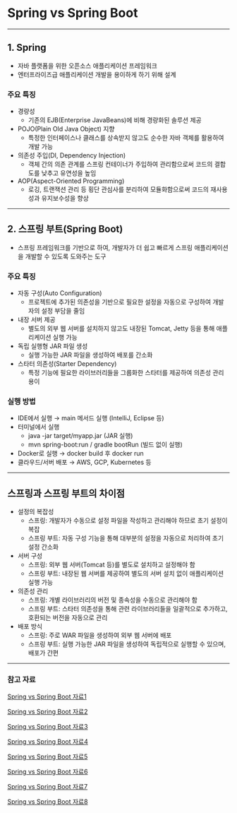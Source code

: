 # Spring vs Spring Boot

---

## 1. Spring

* 자바 플랫폼을 위한 오픈소스 애플리케이션 프레임워크
* 엔터프라이즈급 애플리케이션 개발을 용이하게 하기 위해 설계

### 주요 특징
* 경량성
  * 기존의 EJB(Enterprise JavaBeans)에 비해 경량화된 솔루션 제공 
* POJO(Plain Old Java Object) 지향
  * 특정한 인터페이스나 클래스를 상속받지 않고도 순수한 자바 객체를 활용하여 개발 가능 
* 의존성 주입(DI, Dependency Injection)
  * 객체 간의 의존 관계를 스프링 컨테이너가 주입하여 관리함으로써 코드의 결합도를 낮추고 유연성을 높임 
* AOP(Aspect-Oriented Programming)
  * 로깅, 트랜잭션 관리 등 횡단 관심사를 분리하여 모듈화함으로써 코드의 재사용성과 유지보수성을 향상

---

## 2. 스프링 부트(Spring Boot)

* 스프링 프레임워크를 기반으로 하여, 개발자가 더 쉽고 빠르게 스프링 애플리케이션을 개발할 수 있도록 도와주는 도구

### 주요 특징

* 자동 구성(Auto Configuration)
  * 프로젝트에 추가된 의존성을 기반으로 필요한 설정을 자동으로 구성하여 개발자의 설정 부담을 줄임 
* 내장 서버 제공
  * 별도의 외부 웹 서버를 설치하지 않고도 내장된 Tomcat, Jetty 등을 통해 애플리케이션 실행 가능 
* 독립 실행형 JAR 파일 생성
  * 실행 가능한 JAR 파일을 생성하여 배포를 간소화 
* 스타터 의존성(Starter Dependency)
  * 특정 기능에 필요한 라이브러리들을 그룹화한 스타터를 제공하여 의존성 관리 용이

### 실행 방법

* IDE에서 실행 → main 메서드 실행 (IntelliJ, Eclipse 등)
* 터미널에서 실행 
  * java -jar target/myapp.jar (JAR 실행)
  * mvn spring-boot:run / gradle bootRun (빌드 없이 실행)
* Docker로 실행 → docker build 후 docker run
* 클라우드/서버 배포 → AWS, GCP, Kubernetes 등

---

## 스프링과 스프링 부트의 차이점

* 설정의 복잡성 
  * 스프링: 개발자가 수동으로 설정 파일을 작성하고 관리해야 하므로 초기 설정이 복잡 
  * 스프링 부트: 자동 구성 기능을 통해 대부분의 설정을 자동으로 처리하여 초기 설정 간소화
* 서버 구성 
  * 스프링: 외부 웹 서버(Tomcat 등)를 별도로 설치하고 설정해야 함 
  * 스프링 부트: 내장된 웹 서버를 제공하여 별도의 서버 설치 없이 애플리케이션 실행 가능 
* 의존성 관리 
  * 스프링: 개별 라이브러리의 버전 및 종속성을 수동으로 관리해야 함 
  * 스프링 부트: 스타터 의존성을 통해 관련 라이브러리들을 일괄적으로 추가하고, 호환되는 버전을 자동으로 관리 
* 배포 방식 
  * 스프링: 주로 WAR 파일을 생성하여 외부 웹 서버에 배포 
  * 스프링 부트: 실행 가능한 JAR 파일을 생성하여 독립적으로 실행할 수 있으며, 배포가 간편



---

### 참고 자료


[Spring vs Spring Boot 자료1](https://seung-seok.tistory.com/entry/Spring-%EA%B3%BC-SpringBoot-%EC%9D%98-%EC%B0%A8%EC%9D%B4%EC%A0%90)

[Spring vs Spring Boot 자료2](https://www.inflearn.com/blogs/3315?srsltid=AfmBOorz55cjDVjqr7uymWnSEe7N3BB3qUJtM_YYK76uD2jTZd1h9Wug)

[Spring vs Spring Boot 자료3](https://velog.io/%40ksu9704/Spring-VS-SpringBoot)

[Spring vs Spring Boot 자료4](https://velog.io/%40jjeongdong/Spring-Spring%EA%B3%BC-SpringBoot-%EC%B0%A8%EC%9D%B4%EC%A0%90)

[Spring vs Spring Boot 자료5](https://brunch.co.kr/%40%407Lw6/8)

[Spring vs Spring Boot 자료6](https://codingnight.tistory.com/46)

[Spring vs Spring Boot 자료7](https://yamyam-spaghetti.tistory.com/56)

[Spring vs Spring Boot 자료8](https://darrenlog.tistory.com/43)